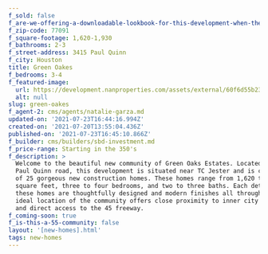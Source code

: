 ```yaml
---
f_sold: false
f_are-we-offering-a-downloadable-lookbook-for-this-development-when-they-submit-their-contact-info: false
f_zip-code: 77091
f_square-footage: 1,620-1,930
f_bathrooms: 2-3
f_street-address: 3415 Paul Quinn
f_city: Houston
title: Green Oakes
f_bedrooms: 3-4
f_featured-image:
  url: https://development.nanproperties.com/assets/external/60f6d55b2373bc8cda9bf964_communitydesign-1.png
  alt: null
slug: green-oakes
f_agent-2: cms/agents/natalie-garza.md
updated-on: '2021-07-23T16:44:16.994Z'
created-on: '2021-07-20T13:55:04.436Z'
published-on: '2021-07-23T16:45:10.866Z'
f_builder: cms/builders/sbd-investment.md
f_price-range: Starting in the 350's
f_description: >
  Welcome to the beautiful new community of Green Oaks Estates. Located at 3415
  Paul Quinn road, this development is situated near TC Jester and is comprised
  of 25 gorgeous new construction homes. These homes range from 1,620 to 1,930
  square feet, three to four bedrooms, and two to three baths. Each detail of
  these homes are thoughtfully designed and modern finishes all throughout. The
  ideal location of the community offers close proximity to inner city living
  and direct access to the 45 freeway.
f_coming-soon: true
f_is-this-a-55-community: false
layout: '[new-homes].html'
tags: new-homes
---
```



